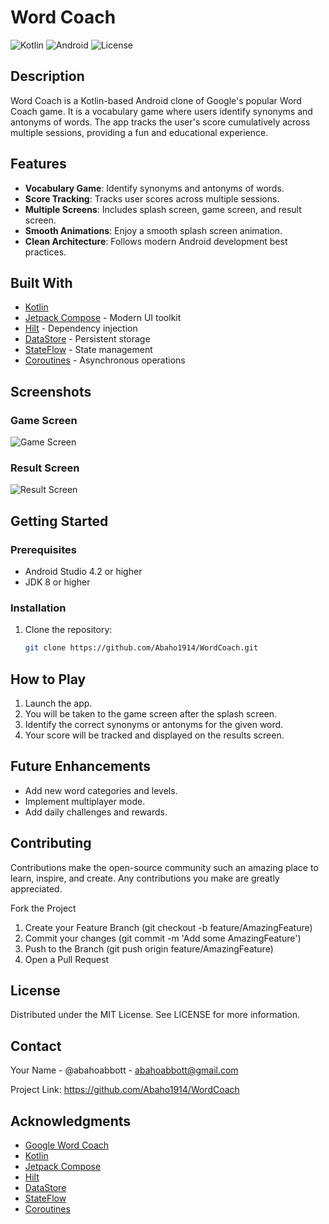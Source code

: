 # Word Coach

![Kotlin](https://img.shields.io/badge/Kotlin-100%25-blue)
![Android](https://img.shields.io/badge/Android-Jetpack%20Compose-brightgreen)
![License](https://img.shields.io/github/license/Abaho1914/WordCoach)

## Description
Word Coach is a Kotlin-based Android clone of Google's popular Word Coach game. It is a vocabulary game where users identify synonyms and antonyms of words. The app tracks the user's score cumulatively across multiple sessions, providing a fun and educational experience.

## Features
- **Vocabulary Game**: Identify synonyms and antonyms of words.
- **Score Tracking**: Tracks user scores across multiple sessions.
- **Multiple Screens**: Includes splash screen, game screen, and result screen.
- **Smooth Animations**: Enjoy a smooth splash screen animation.
- **Clean Architecture**: Follows modern Android development best practices.

## Built With
- [Kotlin](https://kotlinlang.org/)
- [Jetpack Compose](https://developer.android.com/jetpack/compose) - Modern UI toolkit
- [Hilt](https://dagger.dev/hilt/) - Dependency injection
- [DataStore](https://developer.android.com/topic/libraries/architecture/datastore) - Persistent storage
- [StateFlow](https://developer.android.com/kotlin/flow/stateflow-and-sharedflow) - State management
- [Coroutines](https://kotlinlang.org/docs/coroutines-overview.html) - Asynchronous operations

## Screenshots


### Game Screen
![Game Screen](GameScreen.png)

### Result Screen
![Result Screen](ResultsScreen.png)

## Getting Started
### Prerequisites
- Android Studio 4.2 or higher
- JDK 8 or higher

### Installation
1. Clone the repository:
   ```bash
   git clone https://github.com/Abaho1914/WordCoach.git

## How to Play
1. Launch the app.
2. You will be taken to the game screen after the splash screen.
3. Identify the correct synonyms or antonyms for the given word.
4. Your score will be tracked and displayed on the results screen.

## Future Enhancements
- Add new word categories and levels.
- Implement multiplayer mode.
- Add daily challenges and rewards.

## Contributing
Contributions make the open-source community such an amazing place to learn, inspire, and create. Any contributions you make are greatly appreciated.

Fork the Project
1. Create your Feature Branch (git checkout -b feature/AmazingFeature)
2. Commit your changes (git commit -m 'Add some AmazingFeature')
3. Push to the Branch (git push origin feature/AmazingFeature)
4. Open a Pull Request

## License
Distributed under the MIT License. See LICENSE for more information.

## Contact
Your Name - @abahoabbott - abahoabbott@gmail.com

Project Link: https://github.com/Abaho1914/WordCoach

## Acknowledgments
- [Google Word Coach](https://www.google.com/search?stick=H4sIAAAAAAAAAOMweMSoyi3w8sc9YSmZSWtOXmMU4-ILy09OTCrNSSyqdE_MTbViUWJKzeNZxCronp-fnpOqEJ5flKLgnJ-YnAEA0wVihT4AAAA&q=Google+Word+Coach&shndl=14&source=sh/x/lr/vocabulary/m1/4&kgs=c764bb3a9b0cbb28)
- [Kotlin](https://kotlinlang.org/)
- [Jetpack Compose](https://developer.android.com/jetpack/compose) 
- [Hilt](https://dagger.dev/hilt/)
- [DataStore](https://developer.android.com/topic/libraries/architecture/datastore)
- [StateFlow](https://developer.android.com/kotlin/flow/stateflow-and-sharedflow)
- [Coroutines](https://kotlinlang.org/docs/coroutines-overview.html)
